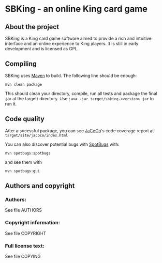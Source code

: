 # SBKing - an online King card game


## About the project

SBKing is a King card game software aimed to provide a rich and intuitive interface and an online experience to King players. It is still in early development and is licensed as GPL.

## Compiling

SBKing uses [Maven](https://maven.apache.org/) to build. The following line should be enough:

```
mvn clean package
```

This should clean your directory, compile, run all tests and package the final .jar at the target/ directory. Use `java -jar target/sbking-<version>.jar` to run it.

## Code quality

After a sucessful package, you can see [JaCoCo](https://www.jacoco.org/jacoco/)'s code coverage report at `target/site/jacoco/index.html`

You can also discover potential bugs with [SpotBugs](https://spotbugs.github.io/) with:

```
mvn spotbugs:spotbugs
```

and see them with

```
mvn spotbugs:gui
```

## Authors and copyright

### Authors:
See file AUTHORS

### Copyright information:
See file COPYRIGHT

### Full license text:
See file COPYING
